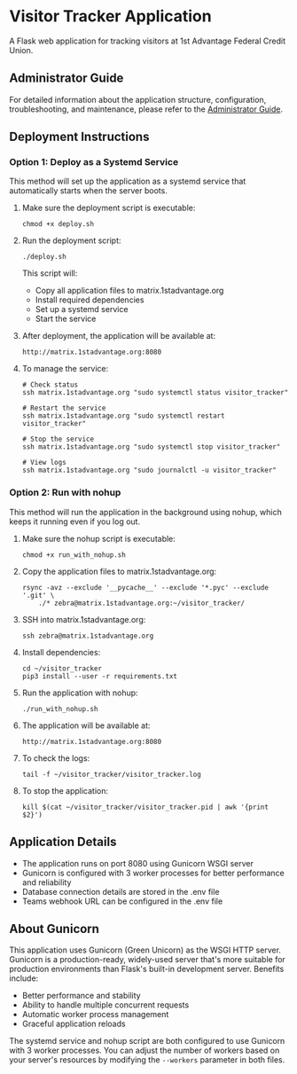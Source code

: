 # Visitor Tracker Application

A Flask web application for tracking visitors at 1st Advantage Federal Credit Union.

## Administrator Guide

For detailed information about the application structure, configuration, troubleshooting, and maintenance, please refer to the [Administrator Guide](ADMIN_GUIDE.md).

## Deployment Instructions

### Option 1: Deploy as a Systemd Service

This method will set up the application as a systemd service that automatically starts when the server boots.

1. Make sure the deployment script is executable:
   ```
   chmod +x deploy.sh
   ```

2. Run the deployment script:
   ```
   ./deploy.sh
   ```

   This script will:
   - Copy all application files to matrix.1stadvantage.org
   - Install required dependencies
   - Set up a systemd service
   - Start the service

3. After deployment, the application will be available at:
   ```
   http://matrix.1stadvantage.org:8080
   ```

4. To manage the service:
   ```
   # Check status
   ssh matrix.1stadvantage.org "sudo systemctl status visitor_tracker"

   # Restart the service
   ssh matrix.1stadvantage.org "sudo systemctl restart visitor_tracker"

   # Stop the service
   ssh matrix.1stadvantage.org "sudo systemctl stop visitor_tracker"

   # View logs
   ssh matrix.1stadvantage.org "sudo journalctl -u visitor_tracker"
   ```

### Option 2: Run with nohup

This method will run the application in the background using nohup, which keeps it running even if you log out.

1. Make sure the nohup script is executable:
   ```
   chmod +x run_with_nohup.sh
   ```

2. Copy the application files to matrix.1stadvantage.org:
   ```
   rsync -avz --exclude '__pycache__' --exclude '*.pyc' --exclude '.git' \
       ./* zebra@matrix.1stadvantage.org:~/visitor_tracker/
   ```

3. SSH into matrix.1stadvantage.org:
   ```
   ssh zebra@matrix.1stadvantage.org
   ```

4. Install dependencies:
   ```
   cd ~/visitor_tracker
   pip3 install --user -r requirements.txt
   ```

5. Run the application with nohup:
   ```
   ./run_with_nohup.sh
   ```

6. The application will be available at:
   ```
   http://matrix.1stadvantage.org:8080
   ```

7. To check the logs:
   ```
   tail -f ~/visitor_tracker/visitor_tracker.log
   ```

8. To stop the application:
   ```
   kill $(cat ~/visitor_tracker/visitor_tracker.pid | awk '{print $2}')
   ```

## Application Details

- The application runs on port 8080 using Gunicorn WSGI server
- Gunicorn is configured with 3 worker processes for better performance and reliability
- Database connection details are stored in the .env file
- Teams webhook URL can be configured in the .env file

## About Gunicorn

This application uses Gunicorn (Green Unicorn) as the WSGI HTTP server. Gunicorn is a production-ready, widely-used server that's more suitable for production environments than Flask's built-in development server. Benefits include:

- Better performance and stability
- Ability to handle multiple concurrent requests
- Automatic worker process management
- Graceful application reloads

The systemd service and nohup script are both configured to use Gunicorn with 3 worker processes. You can adjust the number of workers based on your server's resources by modifying the `--workers` parameter in both files.
